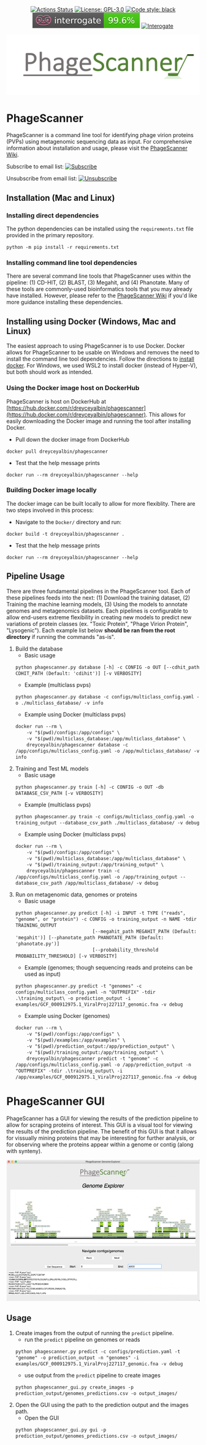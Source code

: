 <p align="center">
<a href="https://github.com/Dreycey/PhageScanner/actions/"><img alt="Actions Status" src="https://github.com/Dreycey/PhageScanner/actions/workflows/testing_workflows.yml/badge.svg"></a>
<a href="https://github.com/Dreycey/PhageScanner/blob/master/LICENSE.txt"><img alt="License: GPL-3.0" src="https://img.shields.io/badge/license-GPL--3.0-brightgreen"></a>
<a href="https://github.com/psf/black"><img alt="Code style: black" src="https://img.shields.io/badge/code%20style-black-000000.svg"></a>
<a href="https://github.com/Dreycey/PhageScanner/blob/dreycey/master/reports/interrogate.out"><img alt="Interogate" src="https://github.com/Dreycey/PhageScanner/blob/master/reports/interrogate.svg"></a>
<a href="https://hub.docker.com/r/dreyceyalbin/phagescanner"><img alt="Interogate" src=" https://img.shields.io/docker/v/dreyceyalbin/phagescanner"></a>
</p>

![Phage Scanner Logo](misc/logo.png)

# PhageScanner

PhageScanner is a command line tool for identifying phage virion proteins (PVPs) using metagenomic sequencing data as input.  For comprehensive information about installation and usage, please visit the [PhageScanner Wiki](https://github.com/Dreycey/PhageScanner/wiki).

Subscribe to email list: <a href="http://eepurl.com/ivMTlY"><img alt="Subscribe" src="https://img.shields.io/badge/Subscribe-green"></a> 

Unsubscribe from email list: <a href="https://gmail.us13.list-manage.com/unsubscribe?u=d11fd2924efec07fab20ba388&id=a7720cf873"><img alt="Unsubscribe" src="https://img.shields.io/badge/Unsubscribe-red"></a>

## Installation (Mac and Linux)

### Installing direct dependencies
The python dependencies can be installed using the `requirements.txt` file provided in the primary repository.
```
python -m pip install -r requirements.txt
```

### Installing command line tool dependencies
There are several command line tools that PhageScanner uses within the pipeline: (1) CD-HIT, (2) BLAST, (3) Megahit, and (4) Phanotate. Many of these tools are commonly-used bioinformatics tools that you may already have installed. However, please refer to the [PhageScanner Wiki](https://github.com/Dreycey/PhageScanner/wiki) if you'd like more guidance installing these dependencies.

## Installing using Docker (Windows, Mac and Linux)
The easiest approach to using PhageScanner is to use Docker. Docker allows for PhageScanner to be usable on Windows and removes the need to install the command line tool dependencies. Follow the directions to [install docker](https://docs.docker.com/desktop/install/). For Windows, we used WSL2 to install docker (instead of Hyper-V), but both should work as intended.

### Using the Docker image host on DockerHub
PhageScanner is host on DockerHub at [https://hub.docker.com/r/dreyceyalbin/phagescanner](https://hub.docker.com/r/dreyceyalbin/phagescanner). This allows for easily downloading the Docker image and running the tool after installing Docker.

* Pull down the docker image from DockerHub
```
docker pull dreyceyalbin/phagescanner
```

* Test that the help message prints
```
docker run --rm dreyceyalbin/phagescanner --help
```

### Building Docker image locally
The docker image can be built locally to allow for more flexiblity. There are two steps involved in this process:

* Navigate to the `Docker/` directory and run:
```
docker build -t dreyceyalbin/phagescanner .
```

* Test that the help message prints
```
docker run --rm dreyceyalbin/phagescanner --help
```

## Pipeline Usage
There are three fundamental pipelines in the PhageScanner tool. Each of these pipelines feeds into the next: (1) Download the training dataset, (2) Training the machine learning models, (3) Using the models to annotate genomes and metagenomics datasets. Each pipelines is configurable to allow end-users extreme flexibility in creating new models to predict new variations of protein classes (ex. "Toxic Protein", "Phage Virion Protein", "Lysogenic"). Each example list below **should be ran from the root directory** if running the commands "as-is".

1. Build the database
    - Basic usage
    ```
    python phagescanner.py database [-h] -c CONFIG -o OUT [--cdhit_path CDHIT_PATH (Default: 'cdihit')] [-v VERBOSITY]
    ```
    - Example (multiclass pvps)
    ```
    python phagescanner.py database -c configs/multiclass_config.yaml -o ./multiclass_database/ -v info
    ```
    - Example using Docker (multiclass pvps)
    ```
    docker run --rm \
        -v "$(pwd)/configs:/app/configs" \
        -v "$(pwd)/multiclass_database:/app/multiclass_database" \
        dreyceyalbin/phagescanner database -c /app/configs/multiclass_config.yaml -o /app/multiclass_database/ -v info
    ```
2. Training and Test ML models
    - Basic usage
    ```
    python phagescanner.py train [-h] -c CONFIG -o OUT -db DATABASE_CSV_PATH [-v VERBOSITY]
    ```
    - Example (multiclass pvps)
    ```
    python phagescanner.py train -c configs/multiclass_config.yaml -o training_output --database_csv_path ./multiclass_database/ -v debug
    ```
    - Example using Docker (multiclass pvps)
    ```
    docker run --rm \
        -v "$(pwd)/configs:/app/configs" \
        -v "$(pwd)/multiclass_database:/app/multiclass_database" \
        -v "$(pwd)/training_output:/app/training_output" \
        dreyceyalbin/phagescanner train -c /app/configs/multiclass_config.yaml -o /app/training_output --database_csv_path /app/multiclass_database/ -v debug
    ```
3. Run on metagenomic data, genomes or proteins
    - Basic usage
    ```
    python phagescanner.py predict [-h] -i INPUT -t TYPE ("reads", "genome", or "protein") -c CONFIG -o training_output -n NAME -tdir TRAINING_OUTPUT
                                [--megahit_path MEGAHIT_PATH (Default: 'megahit')] [--phanotate_path PHANOTATE_PATH (Default: 'phanotate.py')]
                                [--probability_threshold PROBABILITY_THRESHOLD] [-v VERBOSITY]
    ```
    - Example (genomes; though sequencing reads and proteins can be used as input)
    ```
    python phagescanner.py predict -t "genomes" -c configs/multiclass_config.yaml -n "OUTPREFIX" -tdir .\training_output\ -o prediction_output -i examples/GCF_000912975.1_ViralProj227117_genomic.fna -v debug
    ```
    - Example using Docker (genomes)
    ```
    docker run --rm \
        -v "$(pwd)/configs:/app/configs" \
        -v "$(pwd)/examples:/app/examples" \
        -v "$(pwd)/prediction_output:/app/prediction_output" \
        -v "$(pwd)/training_output:/app/training_output" \
        dreyceyalbin/phagescanner predict -t "genome" -c /app/configs/multiclass_config.yaml -o /app/prediction_output -n "OUTPREFIX" -tdir .\training_output\ -i /app/examples/GCF_000912975.1_ViralProj227117_genomic.fna -v debug
    ```

# PhageScanner GUI

PhageScanner has a GUI for viewing the results of the prediction pipeline to allow for scraping proteins of interest. This GUI is a visual tool for viewing the results of the prediction pipeline. The benefit of this GUI is that it allows for vissually mining proteins that may be interesting for further analysis, or for observing where the proteins appear within a genome or contig (along with synteny).

![Phage Scanner GUI](misc/gui_image.png)

## Usage

1. Create images from the output of running the `predict` pipeline.
    - run the `predict` pipeline on genomes or reads
    ```
    python phagescanner.py predict -c configs/prediction.yaml -t "genome" -o prediction_output -n "genomes" -i examples/GCF_000912975.1_ViralProj227117_genomic.fna -v debug
    ```
    - use output from the `predict` pipeline to create images
    ```
    python phagescanner_gui.py create_images -p prediction_output/genomes_predictions.csv -o output_images/
    ```
2. Open the GUI using the path to the prediction output and the images path.
    - Open the GUI
    ```
    python phagescanner_gui.py gui -p prediction_output/genomes_predictions.csv -o output_images/
    ```